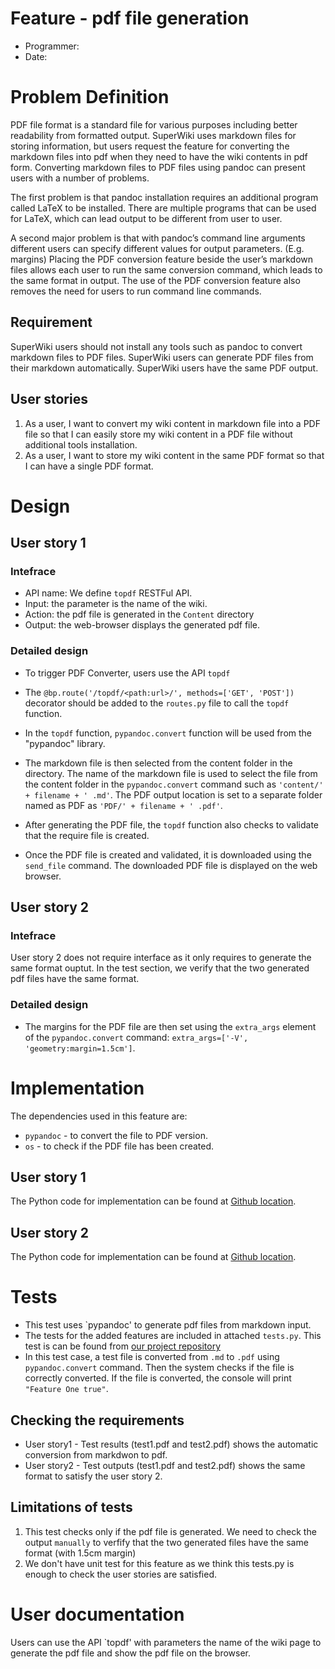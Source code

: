 # Feature - pdf file generation

* Programmer: 
* Date: 

# Problem Definition

PDF file format is a standard file for various purposes including better readability from formatted output. SuperWiki uses markdown files for storing information, but users request the feature for converting the markdown files into pdf when they need to have the wiki contents in pdf form.
Converting markdown files to PDF files using pandoc can present users with a number of problems. 

The first problem is that pandoc installation requires an additional program called LaTeX to be installed. There are multiple programs that can be used for LaTeX, which can lead output to be different from user to user. 

A second major problem is that with pandoc’s command line arguments different users can specify different values for output parameters. (E.g. margins) Placing the PDF conversion feature beside the user’s markdown files allows each user to run the same conversion command, which leads to the same format in output. The use of the PDF conversion feature also removes the need for users to run command line commands.

## Requirement 

SuperWiki users should not install any tools such as pandoc to convert markdown files to PDF files.
SuperWiki users can generate PDF files from their markdown automatically. 
SuperWiki users have the same PDF output.

## User stories

1. As a user, I want to convert my wiki content in markdown file into a PDF file so that I can easily store my wiki content in a PDF file without additional tools installation.
2. As a user, I want to store my wiki content in the same PDF format so that I can have a single PDF format. 

# Design

## User story 1 

### Intefrace

* API name: We define `topdf` RESTFul API. 
* Input: the parameter is the name of the wiki. 
* Action: the pdf file is generated in the `Content` directory
* Output: the web-browser displays the generated pdf file.

### Detailed design

* To trigger PDF Converter, users use the API `topdf`

* The `@bp.route('/topdf/<path:url>/', methods=['GET', 'POST'])` decorator should be added to the `routes.py` file to call the `topdf` function.

* In the `topdf` function, `pypandoc.convert` function will be used from the "pypandoc" library.

* The markdown file is then selected from the content folder in the directory. The name of the markdown file is used to select the file from the content folder in the `pypandoc.convert` command such as `'content/' + filename + ' .md'`. The PDF output location is set to a separate folder named as PDF as `'PDF/' + filename + ' .pdf'`. 

* After generating the PDF file, the `topdf` function also checks to validate that the require file is created.

* Once the PDF file is created and validated, it is downloaded using the `send_file` command. The downloaded PDF file is displayed on the web browser. 

## User story 2

### Intefrace

User story 2 does not require interface as it only requires to generate the same format ouptut. In the test section, we verify that the two generated pdf files have the same format. 

### Detailed design

* The margins for the PDF file are then set using the `extra_args` element of the `pypandoc.convert` command: `extra_args=['-V', 'geometry:margin=1.5cm']`.

# Implementation


The dependencies used in this feature are:

* `pypandoc` - to convert the file to PDF version.
* `os` - to check if the PDF file has been created.

## User story 1

The Python code for implementation can be found at [Github location](...).

## User story 2

The Python code for implementation can be found at [Github location](...).

# Tests

* This test uses `pypandoc' to generate pdf files from markdown input. 
* The tests for the added features are included in attached `tests.py`. This test is can be found from [our project repository](...)
* In this test case, a test file is converted from `.md` to `.pdf` using `pypandoc.convert` command. Then the system checks if the file is correctly converted. If the file is converted, the console will print `"Feature One true"`.

## Checking the requirements

* User story1 - Test results (test1.pdf and test2.pdf) shows the automatic conversion from markdwon to pdf. 
* User story2 - Test outputs (test1.pdf and test2.pdf) shows the same format to satisfy the user story 2. 

## Limitations of tests

1. This test checks only if the pdf file is generated. We need to check the output `manually` to verfify that the two generated files have the same format (with 1.5cm margin)
2. We don't have unit test for this feature as we think this tests.py is enough to check the user stories are satisfied.

# User documentation

Users can use the API `topdf' with parameters the name of the wiki page to generate the pdf file and show the pdf file on the browser. 
